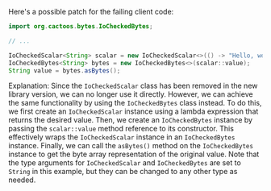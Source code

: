 Here's a possible patch for the failing client code:
```java
import org.cactoos.bytes.IoCheckedBytes;

// ...

IoCheckedScalar<String> scalar = new IoCheckedScalar<>(() -> "Hello, world!");
IoCheckedBytes<String> bytes = new IoCheckedBytes<>(scalar::value);
String value = bytes.asBytes();
```
Explanation:
Since the `IoCheckedScalar` class has been removed in the new library version, we can no longer use it directly. However, we can achieve the same functionality by using the `IoCheckedBytes` class instead.
To do this, we first create an `IoCheckedScalar` instance using a lambda expression that returns the desired value.
Then, we create an `IoCheckedBytes` instance by passing the `scalar::value` method reference to its constructor. This effectively wraps the `IoCheckedScalar` instance in an `IoCheckedBytes` instance.
Finally, we can call the `asBytes()` method on the `IoCheckedBytes` instance to get the byte array representation of the original value.
Note that the type arguments for `IoCheckedScalar` and `IoCheckedBytes` are set to `String` in this example, but they can be changed to any other type as needed.